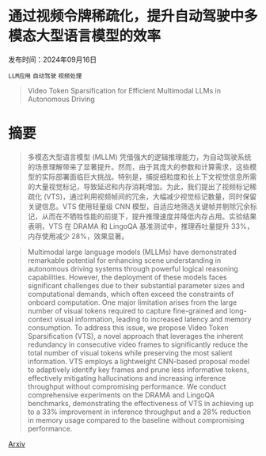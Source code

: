 # 通过视频令牌稀疏化，提升自动驾驶中多模态大型语言模型的效率

发布时间：2024年09月16日

`LLM应用` `自动驾驶` `视频处理`

> Video Token Sparsification for Efficient Multimodal LLMs in Autonomous Driving

# 摘要

> 多模态大型语言模型 (MLLM) 凭借强大的逻辑推理能力，为自动驾驶系统的场景理解带来了显著提升。然而，由于其庞大的参数和计算需求，这些模型的实际部署面临巨大挑战。特别是，捕捉细粒度和长上下文视觉信息所需的大量视觉标记，导致延迟和内存消耗增加。为此，我们提出了视频标记稀疏化 (VTS)，通过利用视频帧间的冗余，大幅减少视觉标记数量，同时保留关键信息。VTS 使用轻量级 CNN 模型，自适应地筛选关键帧并剔除冗余标记，从而在不牺牲性能的前提下，提升推理速度并降低内存占用。实验结果表明，VTS 在 DRAMA 和 LingoQA 基准测试中，推理吞吐量提升 33%，内存使用减少 28%，效果显著。

> Multimodal large language models (MLLMs) have demonstrated remarkable potential for enhancing scene understanding in autonomous driving systems through powerful logical reasoning capabilities. However, the deployment of these models faces significant challenges due to their substantial parameter sizes and computational demands, which often exceed the constraints of onboard computation. One major limitation arises from the large number of visual tokens required to capture fine-grained and long-context visual information, leading to increased latency and memory consumption. To address this issue, we propose Video Token Sparsification (VTS), a novel approach that leverages the inherent redundancy in consecutive video frames to significantly reduce the total number of visual tokens while preserving the most salient information. VTS employs a lightweight CNN-based proposal model to adaptively identify key frames and prune less informative tokens, effectively mitigating hallucinations and increasing inference throughput without compromising performance. We conduct comprehensive experiments on the DRAMA and LingoQA benchmarks, demonstrating the effectiveness of VTS in achieving up to a 33\% improvement in inference throughput and a 28\% reduction in memory usage compared to the baseline without compromising performance.

[Arxiv](https://arxiv.org/abs/2409.11182)